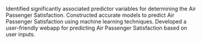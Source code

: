 Identified significantly associated predictor variables for determining the Air Passenger Satisfaction.
Constructed accurate models to predict Air Passenger Satisfaction using machine learning techniques.
Developed a user-friendly webapp for predicting Air Passenger Satisfaction based on user inputs.
